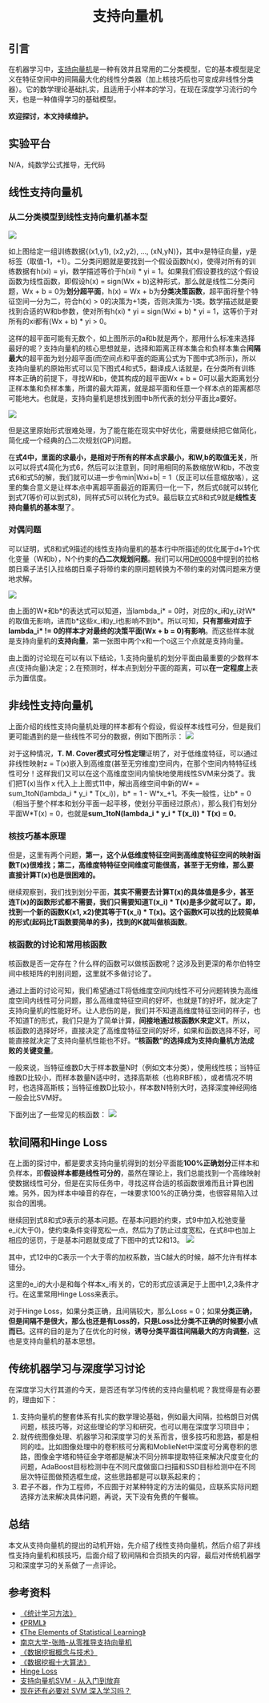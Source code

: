 # 　　　　　　支持向量机
## 引言
在机器学习中，[支持向量机](https://en.wikipedia.org/wiki/Support-vector_machine)是一种有效并且常用的二分类模型，它的基本模型是定义在特征空间中的间隔最大化的线性分类器（加上核技巧后也可变成非线性分类器）。它的数学理论基础扎实，且适用于小样本的学习，在现在深度学习流行的今天，也是一种值得学习的基础模型。

**欢迎探讨，本文持续维护。**



## 实验平台

N/A，纯数学公式推导，无代码



## 线性支持向量机

### 从二分类模型到线性支持向量机基本型

![](images/110529.png)

如上图给定一组训练数据{(x1,y1), (x2,y2), ..., (xN,yN)}，其中x是特征向量，y是标签（取值-1，+1）。二分类问题就是要找到一个假设函数h(x)，使得对所有的训练数据有h(xi) = yi，数学描述等价于h(xi) \* yi = 1。如果我们假设要找的这个假设函数为线性函数，即假设h(x) = sign(Wx + b)这种形式，那么就是线性二分类问题，Wx + b = 0为**划分超平面**，h(x) = Wx + b为**分类决策函数**，超平面将整个特征空间一分为二，符合h(x) > 0的决策为+1类，否则决策为-1类。数学描述就是要找到合适的W和b参数，使对所有h(xi) \* yi = sign(Wxi + b) \* yi = 1，这等价于对所有的xi都有(Wx + b) * yi > 0。

这样的超平面可能有无数个，如上图所示的a和b就是两个，那用什么标准来选择最好的呢？支持向量机的核心思想就是，选择和距离正样本集合和负样本集合**间隔最大**的超平面为划分超平面(而空间点和平面的距离公式为下图中式3所示)，所以支持向量机的原始形式可以见下图式4和式5，翻译成人话就是，在分类所有训练样本正确的前提下，寻找W和b，使其构成的超平面Wx + b = 0可以最大距离划分正样本集和负样本集，所谓的最大距离，就是超平面和任意一个样本点的距离都尽可能地大。也就是，支持向量机是想找到图中b所代表的划分平面比a要好。

![](images/160121.png)

但是这里原始形式很难处理，为了能在能在现实中好优化，需要继续把它做简化，简化成一个经典的凸二次规划(QP)问题。

在**式4中，里面的求最小，是相对于所有的样本点求最小，和W,b的取值无关**，所以可以将式4简化为式6，然后可以注意到，同时用相同的系数缩放W和b，不改变式6和式5的解，我们就可以进一步令min|Wxi+b| = 1（反正可以任意缩放咯），这里的集合意义是让样本点中离超平面最近的距离归一化一下，然后式6就可以转化到式7(等价可以到式8)，同样式5可以转化为式9。最后联立式8和式9就是**线性支持向量机的基本型**了。

### 对偶问题
可以证明，式8和式9描述的线性支持向量机的基本行中所描述的优化属于d+1个优化变量（W和b），N个约束的**凸二次规划问题**。我们可以用[D#0008](https://github.com/Captain1986/CaptainBlackboard/blob/master/D%230008-%E6%8B%89%E6%A0%BC%E6%9C%97%E6%97%A5%E4%B9%98%E5%AD%90%E6%B3%95/D%230008.md)中提到的拉格朗日乘子法引入拉格朗日乘子将带约束的原问题转换为不带约束的对偶问题来方便地求解。

![](images/231537.png)

由上面的W\*和b\*的表达式可以知道，当lambda_i\* = 0时，对应的x_i和y_i对Ｗ\*的取值无影响，进而b\*这些x_i和y_i也影响不到b\*。所以可知，**只有那些对应于lambda_i\* != 0的样本才对最终的决策平面(Wx + b = 0)有影响**。而这些样本就是支持向量机的**支持向量**，第一张图中两个x和一个o这三个点就是支持向量。

由上面的讨论现在可以有以下结论，1.支持向量机的划分平面由最重要的少数样本点(支持向量)决定；2.在预测时，样本点到划分平面的距离，可以**在一定程度上**表示为置信度。

## 非线性支持向量机

上面介绍的线性支持向量机处理的样本都有个假设，假设样本线性可分，但是我们更可能遇到的是一些线性不可分的数据，例如下图所示：
![](images/203213.jpg)

对于这种情况，**T. M. Cover模式可分性定理**证明了，对于低维度特征，可以通过非线性映射z = T(x)嵌入到高维度(甚至无穷维度)空间内，在那个空间内特特征线性可分！这样我们又可以在这个高维度空间内愉快地使用线性SVM来分类了。我们把T(x)当作ｘ代入上上图式11中，解出高维空间中新的W* = sum_1toN(lambda_i \* y_i \* T(x_i))，b* = 1 - W*x_+1。不失一般性，让b\* = 0（相当于整个样本和划分平面一起平移，使划分平面经过原点），那么我们有划分平面W\*T(x) = 0，也就是**sum_1toN(lambda_i \* y_i \* T(x_i)) \* T(x) = 0**。

### 核技巧基本原理

但是，这里有两个问题，**第一，这个从低维度特征空间到高维度特征空间的映射函数T(x)很难找；第二，高维度特特征空间维度可能很高，甚至于无穷维，那么要直接计算T(x)也是很困难的。**

继续观察到，我们找到划分平面，**其实不需要去计算T(x)的具体值是多少，甚至连T(x)的函数形式都不需要，我们只需要知道T(x_i) \* T(x)是多少就可以了。**即，找到一个新的函数K(x1, x2)使其等于T(x_i) \* T(x)。这个函数K可以找的比较简单的形式(起码比T函数要简单的多)，找到的K就叫做**核函数**。

### 核函数的讨论和常用核函数

核函数是否一定存在？什么样的函数可以做核函数呢？这涉及到更深的希尔伯特空间中核矩阵的判别问题，这里就不多做讨论了。

通过上面的讨论可知，我们希望通过T将低维度空间内线性不可分问题转换为高维度空间内线性可分问题，那么高维度特征空间的好坏，也就是T的好坏，就决定了支持向量机的性能好坏。让人悲伤的是，我们并不知道高维度特征空间的样子，也不知道T的形式，我们只是为了简单计算，**间接地通过核函数K来定义T**。所以，核函数的选择好坏，直接决定了高维度特征空间的好坏，如果和函数选择不好，可能直接就决定了支持向量机性能也不好。**“核函数”的选择成为支持向量机方法成败的关键变量**。

一般来说，当特征维数D大于样本数量N时（例如文本分类），使用线性核；当特征维数D比较小，而样本数量N适中时，选择高斯核（也称RBF核），或者情况不明时，也选择高斯核；当特征维数D比较小，样本数N特别大时，选择深度神经网络一般会比SVM好。

下面列出了一些常见的核函数：
![](images/212511.jpg)


## 软间隔和Hinge Loss
在上面的探讨中，都是要求支持向量机得到的划分平面能**100%正确划分**正样本和负样本，即**假设样本都是线性可分的**，虽然在理论上，我们总能找到一个高维映射使数据线性可分，但是在实际任务中，寻找这样合适的核函数很难而且计算也困难。另外，因为样本中噪音的存在，一味要求100%的正确分类，也很容易陷入过拟合的困境。

继续回到式8和式9表示的基本问题。在基本问题的约束，式9中加入松弛变量e_i(大于0)，使约束条件变得宽松一点，然后为了防止过度宽松，在式8中也加上相应的惩罚，于是基本问题就变成了下图中的式12和13。
![](images/113708.png)

其中，式12中的C表示一个大于零的加权系数，当C越大的时候，越不允许有样本错分。

这里的e_i的大小是和每个样本x_i有关的，它的形式应该满足于上图中1,2,3条件才行。在这里常用Hinge Loss来表示。

对于Hinge Loss，如果分类正确，且间隔较大，那么Loss = 0；如果**分类正确，但是间隔不是很大，那么也还是有Loss的，只是Loss比分类不正确的时候要小点而已**。这样的目的是为了在优化的时候，**诱导分类平面往间隔最大的方向调整**，这也是支持向量机的基本思想。

## 传统机器学习与深度学习讨论

在深度学习大行其道的今天，是否还有学习传统的支持向量机呢？我觉得是有必要的，理由如下：

1. 支持向量机的整套体系有扎实的数学理论基础，例如最大间隔，拉格朗日对偶问题，核技巧等，对这些理论的学习和研究，也可以用在深度学习项目中；
2. 就传统图像处理、机器学习和深度学习的关系而言，很多技巧和思路，都是相同的哇。比如图像处理中的卷积核可分离和MoblieNet中深度可分离卷积的思路，图像金字塔和特征金字塔都是解决不同分辨率提取特征来解决尺度变化的问题，AdaBoost目标检测中在不同尺度做窗口扫描和SSD目标检测中在不同层次特征图做预选框生成，这些思路都是可以联系起来的；
3. 君子不器，作为工程师，不应囿于对某种特定的方法的偏见，应联系实际问题选择方法来解决具体问题，再说，天下没有免费的午餐嘛。

## 总结

本文从支持向量机的提出的动机开始，先介绍了线性支持向量机，然后介绍了非线性支持向量机和核技巧，后面介绍了软间隔和合页损失的内容，最后对传统机器学习和深度学习的关系做了一点评论。

## 参考资料

+ [《统计学习方法》](https://book.douban.com/subject/10590856/)
+ [《PRML》](https://www.douban.com/group/471521/)
+ [《The Elements of Statistical Learning》](https://book.douban.com/subject/3294335/)
+ [南京大学-张皓-从零推导支持向量机](https://github.com/HaoMood/File/blob/master/%E4%BB%8E%E9%9B%B6%E6%8E%A8%E5%AF%BC%E6%94%AF%E6%8C%81%E5%90%91%E9%87%8F%E6%9C%BA(SVM).pdf)
+ [《数据挖掘概念与技术》](https://book.douban.com/subject/2038599/)
+ [《数据挖掘十大算法》](https://book.douban.com/subject/24735417/)
+ [Hinge Loss](https://www.wikiwand.com/en/Hinge_loss)
+ [支持向量机SVM - 从入门到放弃](https://zhuanlan.zhihu.com/p/30596284)
+ [现在还有必要对 SVM 深入学习吗？](https://www.zhihu.com/question/41066458)
